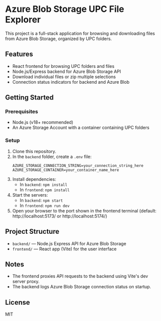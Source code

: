 # Azure Blob Storage UPC File Explorer

This project is a full-stack application for browsing and downloading files from Azure Blob Storage, organized by UPC folders.

## Features
- React frontend for browsing UPC folders and files
- Node.js/Express backend for Azure Blob Storage API
- Download individual files or zip multiple selections
- Connection status indicators for backend and Azure Blob

## Getting Started

### Prerequisites
- Node.js (v18+ recommended)
- An Azure Storage Account with a container containing UPC folders

### Setup
1. Clone this repository.
2. In the `backend` folder, create a `.env` file:
   ```env
   AZURE_STORAGE_CONNECTION_STRING=your_connection_string_here
   AZURE_STORAGE_CONTAINER=your_container_name_here
   ```
3. Install dependencies:
   - In `backend`: `npm install`
   - In `frontend`: `npm install`
4. Start the servers:
   - In `backend`: `npm start`
   - In `frontend`: `npm run dev`
5. Open your browser to the port shown in the frontend terminal (default: http://localhost:5173/ or http://localhost:5174/)

## Project Structure
- `backend/` — Node.js Express API for Azure Blob Storage
- `frontend/` — React app (Vite) for the user interface

## Notes
- The frontend proxies API requests to the backend using Vite's dev server proxy.
- The backend logs Azure Blob Storage connection status on startup.

## License
MIT
